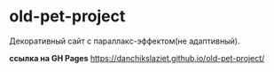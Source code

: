 # old-pet-project

Декоративный сайт с параллакс-эффектом(не адаптивный).

**ссылка на GH Pages**
https://danchikslaziet.github.io/old-pet-project/

